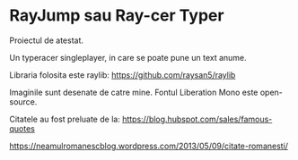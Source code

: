 # RayJump sau Ray-cer Typer
Proiectul de atestat.

Un typeracer singleplayer, in care se poate pune un text anume.

Libraria folosita este raylib: https://github.com/raysan5/raylib

Imaginile sunt desenate de catre mine. Fontul Liberation Mono este open-source.

Citatele au fost preluate de la:
https://blog.hubspot.com/sales/famous-quotes

https://neamulromanescblog.wordpress.com/2013/05/09/citate-romanesti/
